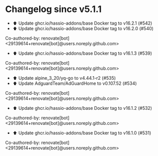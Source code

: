 # Changelog since v5.1.1
- ⬆️ Update ghcr.io/hassio-addons/base Docker tag to v16.2.1 (#542) 
- ⬆️ Update ghcr.io/hassio-addons/base Docker tag to v16.2.0 (#540)

Co-authored-by: renovate[bot] <29139614+renovate[bot]@users.noreply.github.com> 
- ⬆️ Update ghcr.io/hassio-addons/base Docker tag to v16.1.3 (#539)

Co-authored-by: renovate[bot] <29139614+renovate[bot]@users.noreply.github.com> 
- ⬆️ Update alpine_3_20/yq-go to v4.44.1-r2 (#535) 
- ⬆️ Update AdguardTeam/AdGuardHome to v0.107.52 (#534)

Co-authored-by: renovate[bot] <29139614+renovate[bot]@users.noreply.github.com> 
- ⬆️ Update ghcr.io/hassio-addons/base Docker tag to v16.1.2 (#532)

Co-authored-by: renovate[bot] <29139614+renovate[bot]@users.noreply.github.com> 
- ⬆️ Update ghcr.io/hassio-addons/base Docker tag to v16.1.0 (#531)

Co-authored-by: renovate[bot] <29139614+renovate[bot]@users.noreply.github.com> 
